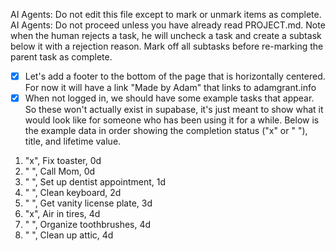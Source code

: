 AI Agents: Do not edit this file except to mark or unmark items as complete.
AI Agents: Do not proceed unless you have already read PROJECT.md.
Note when the human rejects a task, he will uncheck a task and create a subtask below it with a rejection reason. Mark off all subtasks before re-marking the parent task as complete.

- [x] Let's add a footer to the bottom of the page that is horizontally centered. For now it will have a link "Made by Adam" that links to adamgrant.info
- [x] When not logged in, we should have some example tasks that appear. So these won't actually exist in supabase, it's just meant to show what it would look like for someone who has been using it for a while. Below is the example data in order showing the completion status ("x" or " "), title, and lifetime value.

1. "x", Fix toaster, 0d
2. " ", Call Mom, 0d
3. " ", Set up dentist appointment, 1d
4. " ", Clean keyboard, 2d
5. " ", Get vanity license plate, 3d
6. "x", Air in tires, 4d
7. " ", Organize toothbrushes, 4d
8. " ", Clean up attic, 4d